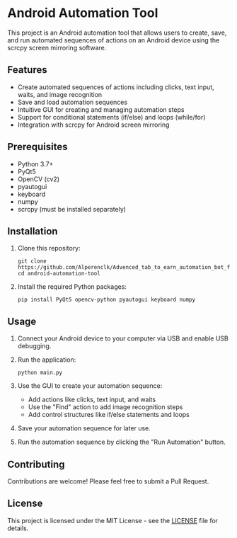 # Android Automation Tool

This project is an Android automation tool that allows users to create, save, and run automated sequences of actions on an Android device using the scrcpy screen mirroring software.

## Features

- Create automated sequences of actions including clicks, text input, waits, and image recognition
- Save and load automation sequences
- Intuitive GUI for creating and managing automation steps
- Support for conditional statements (if/else) and loops (while/for)
- Integration with scrcpy for Android screen mirroring

## Prerequisites

- Python 3.7+
- PyQt5
- OpenCV (cv2)
- pyautogui
- keyboard
- numpy
- scrcpy (must be installed separately)

## Installation

1. Clone this repository:
   ```
   git clone https://github.com/Alperenclk/Advenced_tab_to_earn_automation_bot_for_android_phone
   cd android-automation-tool
   ```

2. Install the required Python packages:
   ```
   pip install PyQt5 opencv-python pyautogui keyboard numpy
   ```



## Usage

1. Connect your Android device to your computer via USB and enable USB debugging.

2. Run the application:
   ```
   python main.py
   ```

3. Use the GUI to create your automation sequence:
   - Add actions like clicks, text input, and waits
   - Use the "Find" action to add image recognition steps
   - Add control structures like if/else statements and loops

4. Save your automation sequence for later use.

5. Run the automation sequence by clicking the "Run Automation" button.

## Contributing

Contributions are welcome! Please feel free to submit a Pull Request.

## License

This project is licensed under the MIT License - see the [LICENSE](LICENSE) file for details.